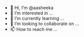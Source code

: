 - 👋 Hi, I’m @aasheeka
- 👀 I’m interested in ...
- 🌱 I’m currently learning ...
- 💞️ I’m looking to collaborate on ...
- 📫 How to reach me ...

<!---
aasheeka/aasheeka is a ✨ special ✨ repository because its `README.md` (this file) appears on your GitHub profile.
You can click the Preview link to take a look at your changes.
--->

